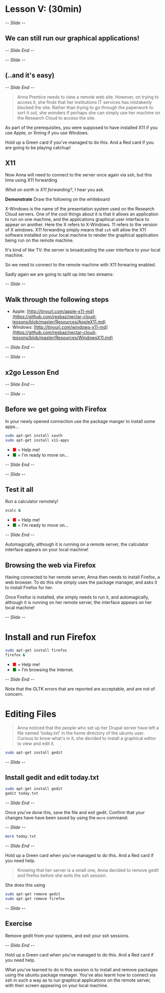 # Lesson V: (30min)

-- *Slide* --

## We can still run our graphical applications!

-- *Slide End* --

-- *Slide* --

## (..and it's easy)

-- *Slide End* --

> Anna Prentice needs to view a remote web site. However, on trying to access it, she finds that her institutions
> IT services has mistakenly blocked the site. Rather than trying to go through the paperwork to sort it out, she
> wonders if perhaps she can simply use her machine on the Research Cloud to access the site.

As part of the prerequisites, you were supposed to have installed X11 if you use Apple, or Xming if you use Windows.

Hold up a Green card if you've managed to do this.
And a Red card if you are going to be playing catchup!

## X11

Now Anna will need to connect to the server once again via ssh, but this time using X11 forwarding

_What on earth is X11 forwarding?_, I hear you ask.

**Demonstrate** Draw the following on the whiteboard

X-Windows is the name of the presentation system used on the Research Cloud servers. One of the cool things about it
is that it allows an application to run on one machine, and the applications graphical user interface to appear
on another. Here the X refers to X-Windows. 11 refers to the version of X windows. X11 forwarding simply means
that `ssh` will allow the X11 software installed on your local machine to render the graphical application
being run on the remote machine.

It's kind of like TV: the server is broadcasting the user interface to your local machine.

So we need to connect to the remote machine with X11 forwaring enabled.

Sadly again we are going to split up into two streams:

-- *Slide* --

## Walk through the following steps

* Apple: [http://tinyurl.com/apple-x11-md](https://github.com/resbaz/nectar-cloud-lessons/blob/master/Resources/AppleX11.md)
* Windows: [http://tinyurl.com/windows-x11-md](https://github.com/resbaz/nectar-cloud-lessons/blob/master/Resources/WindowsX11.md)

-- *Slide End* --


-- *Slide* --

## x2go Lesson End

-- *Slide End* --


-- *Slide* --

## Before we get going with Firefox

In your newly opened connection use the package manger to install some apps...

```bash
sudo apt-get install xauth
sudo apt-get install x11-apps
```
* <span style="color:red">&#9632;</span> = Help me!
* <span style="color:green">&#9632;</span> = I'm ready to move on...

-- *Slide End* --

-- *Slide* --

## Test it all

Run a calculator remotely!

```bash
xcalc &
```

* <span style="color:red">&#9632;</span> = Help me!
* <span style="color:green">&#9632;</span> = I'm ready to move on...

-- *Slide End* --

Automagically, although it is running on a remote server,
the calculator interface appears on your local machine!

## Browsing the web via Firefox

Having connected to her remote server, Anna then needs to install Firefox, a web browser. To do this she simply uses
the package manager, and asks it to install Firefox for her.

Once Firefox is installed, she simply needs to run it, and automagically, although it is running on her remote server,
the interface appears on her local machine!

-- *Slide* --

# Install and run Firefox

```bash
sudo apt-get install firefox
firefox &
```

* <span style="color:red">&#9632;</span> = Help me!
* <span style="color:green">&#9632;</span> = I'm browsing the Internet.

-- *Slide End* --

Note that the GLTK errors that are reported are acceptable, and are not of concern. 

# Editing Files

> Anna noticed that the people who set up her Drupal server have left a file named 'today.txt' in the home directory
> of the ubuntu user. Curious to know what's in it, she decided to install a graphical editor to view and edit it.

```bash
sudo apt-get install gedit
```

-- *Slide* --

## Install gedit and edit today.txt

```bash
sudo apt-get install gedit
gedit today.txt 
```

-- *Slide End* --

Once you've done this, save the file and exit gedit. Confirm that your changes have have been saved by using the 
`more` command:

-- *Slide* --

```bash
more today.txt
```

-- *Slide End* --

Hold up a Green card when you've managed to do this.
And a Red card if you need help.

> Knowing that her server is a small one, Anna decided to remove gedit and firefox before she exits the ssh session.

She does this using 

```bash
sudo apt-get remove gedit
sudo apt-get remove firefox
```

-- *Slide* --

## Exercise

Remove gedit from your systems, and exit your ssh sessions.

-- *Slide End* --

Hold up a Green card when you've managed to do this.
And a Red card if you need help.

What you've learned to do in this session is to install and remove packages using the ubuntu package manager. You've
also learnt how to connect via ssh in such a way as to run graphical applications on the remote server, with their
screen appearing on your local machine.
